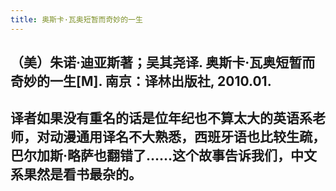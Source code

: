 ```yaml
---
title: 奥斯卡·瓦奥短暂而奇妙的一生
---
```


## （美）朱诺·迪亚斯著；吴其尧译. 奥斯卡·瓦奥短暂而奇妙的一生[M]. 南京：译林出版社, 2010.01.

## 译者如果没有重名的话是位年纪也不算太大的英语系老师，对动漫通用译名不大熟悉，西班牙语也比较生疏，巴尔加斯·略萨也翻错了……这个故事告诉我们，中文系果然是看书最杂的。
